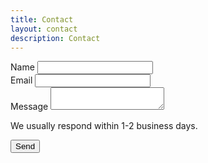 ```yaml
---
title: Contact
layout: contact
description: Contact
---
```


<form
  action="https://formspree.io/f/mqapkyoy"
  class="fs-form"
  target="_top"
  method="POST"
>
  <div class="fs-field">
    <label class="fs-label" for="name">Name</label>
    <input class="fs-input" id="name" name="name" />
  </div>
  <div class="fs-field">
    <label class="fs-label" for="email">Email</label>
    <input class="fs-input" id="email" name="email" required />
  </div>
  <div class="fs-field">
    <label class="fs-label" for="message">Message</label>
    <textarea class="fs-textarea" id="message" name="message"></textarea>
    <p class="fs-description">We usually respond within 1-2 business days.</p>
  </div>
  <div class="fs-button-group">
    <button class="fs-button" type="submit">Send</button>
  </div>
</form>